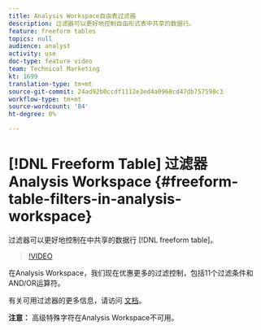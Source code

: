 ```yaml
---
title: Analysis Workspace自由表过滤器
description: 过滤器可以更好地控制自由形式表中共享的数据行。
feature: freeform tables
topics: null
audience: analyst
activity: use
doc-type: feature video
team: Technical Marketing
kt: 1699
translation-type: tm+mt
source-git-commit: 24ad92b0ccdf1112e3ed4a0968cd47db757598c3
workflow-type: tm+mt
source-wordcount: '84'
ht-degree: 0%

---
```



# [!DNL Freeform Table] 过滤器Analysis Workspace {#freeform-table-filters-in-analysis-workspace}

过滤器可以更好地控制在中共享的数据行 [!DNL freeform table]。

>[!VIDEO](https://video.tv.adobe.com/v/23232/?quality=12)

在Analysis Workspace，我们现在优惠更多的过滤控制，包括11个过滤条件和AND/OR运算符。

有关可用过滤器的更多信息，请访问 [文档](https://marketing.adobe.com/resources/help/en_US/analytics/analysis-workspace/pagination_filtering_sorting.html)。

**注意：** 高级特殊字符在Analysis Workspace不可用。
